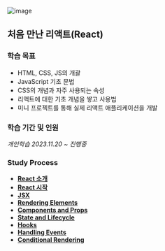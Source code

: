 ![image](https://github.com/Heo-y-y/development-blog/assets/112863029/e6901a89-9486-4dad-b5ae-515604c08644)
## 처음 만난 리액트(React)
### 학습 목표
- HTML, CSS, JS의 개괄
- JavaScript 기초 문법
- CSS의 개념과 자주 사용되는 속성
- 리액트에 대한 기초 개념을 쌓고 사용법
- 미니 프로젝트를 통해 실제 리액트 애플리케이션을 개발
### 학습 기간 및 인원
*개인학습 2023.11.20 ~ 진행중*
### Study Process
- **[React 소개](React소개.md)**
- **[React 시작](리액트시작.md)**
- **[JSX](JSX.md)**
- **[Rendering Elements](렌더링엘리먼트.md)**
- **[Components and Props](Components와Props.md)**
- **[State and Lifecycle](StateLifecycle.md)**
- **[Hooks](hooks.md)**
- **[Handling Events](HandlingEvent.md)**
- **[Conditional Rendering](ConditionalRendering.md)**
